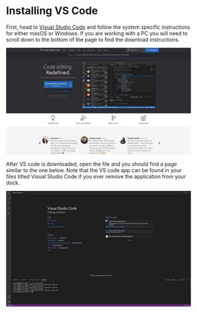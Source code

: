# Installing VS Code

First, head to [Visual Studio Code](https://code.visualstudio.com/) and follow the system specific instructions for either masOS or Windows. If you are working with a PC you will need to scroll down to the bottom of the page to find the download instructions.  

![Image](vscodehome.png)

After VS code is downloaded, open the file and you should find a page similar to the one below. Note that the VS code app can be found in your files titled Visual Studio Code if you ever remove the application from your dock. 

![Image](vscodeapp.png)
